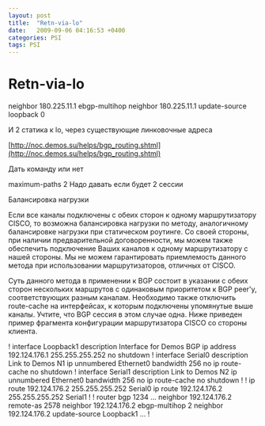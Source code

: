 ```yaml
---
layout: post
title:  "Retn-via-lo"
date:   2009-09-06 04:16:53 +0400
categories: PSI
tags: PSI
---
```


# Retn-via-lo
neighbor 180.225.11.1 ebgp-multihop
neighbor 180.225.11.1 update-source loopback 0

И 2 статика к lo, через существующие линковочные адреса


[http://noc.demos.su/helps/bgp_routing.shtml](http://noc.demos.su/helps/bgp_routing.shtml)


Дать команду или нет

maximum-paths 2 
Надо давать если будет 2 сессии






Балансировка нагрузки

Если все каналы подключены с обеих сторон к одному маршрутизатору CISCO, 
то возможна балансировка нагрузки по методу, аналогичному балансировке нагрузки при статическом роутинге. 
Со своей стороны, при наличии предварительной договоренности, 
мы можем также обеспечить подключение Ваших каналов к одному маршрутизатору с нашей стороны. 
Мы не можем гарантировать приемлемость данного метода при использовании маршрутизаторов, отличных от CISCO.

Суть данного метода в применении к BGP состоит в указании с обеих сторон нескольких маршрутов с одинаковым приоритетом к BGP peer'у, 
соответствующих разным каналам. Необходимо также отключить route-cache на интерфейсах, к которым подключены упомянутые выше каналы. 
Учтите, что BGP сессия в этом случае одна.
Ниже приведен пример фрагмента конфигурации маршрутизатора CISCO со стороны клиента.

!
interface Loopback1
 description Interface for Demos BGP
 ip address 192.124.176.1 255.255.255.252
 no shutdown
!
interface Serial0
 description Link to Demos N1
 ip unnumbered Ethernet0
 bandwidth 256
 no ip route-cache
 no shutdown
!
interface Serial1
 description Link to Demos N2
 ip unnumbered Ethernet0
 bandwidth 256
 no ip route-cache
 no shutdown
!
!
ip route 192.124.176.2 255.255.255.252 Serial0
ip route 192.124.176.2 255.255.255.252 Serial1
!
!
router bgp 1234
...
 neighbor 192.124.176.2 remote-as 2578
 neighbor 192.124.176.2 ebgp-multihop 2
 neighbor 192.124.176.2 update-source Loopback1
...
!
